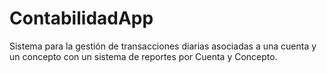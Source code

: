 # ContabilidadApp
Sistema para la gestión de transacciones diarias asociadas a una cuenta y un concepto con un sistema de reportes por Cuenta y Concepto. 
